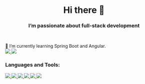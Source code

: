 <h1 align="center"> Hi there 👋 </h1>
<h3 align="center">I’m passionate about full-stack development</h3>
<br>

🌱 I’m currently learning Spring Boot and Angular. <br>
<a href="https://spring.io/projects/spring-boot" target="_blank" rel="noreferrer"> <img src="https://img.shields.io/badge/Spring-6DB33F?style=for-the-badge&logo=spring&logoColor=white"/> </a>
<a href="https://angular.io/" target="_blank" rel="noreferrer"> <img src="https://img.shields.io/badge/Angular-DD0031?style=for-the-badge&logo=angular&logoColor=white"/> </a>

<h3 align="left">Languages and Tools:</h3>

<a href="https://www.java.com" target="_blank" rel="noreferrer"> <img src="	https://img.shields.io/badge/Java-ED8B00?style=for-the-badge&logo=java&logoColor=white"/> </a>
<a href="https://www.w3schools.com/html/" target="_blank" rel="noreferrer"> <img src="https://img.shields.io/badge/HTML-239120?style=for-the-badge&logo=html5&logoColor=white"/> </a>
<a href="https://www.w3schools.com/css/default.asp" target="_blank" rel="noreferrer"> <img src="https://img.shields.io/badge/CSS-239120?&style=for-the-badge&logo=css3&logoColor=white"/> </a>
<a href="https://www.javascript.com/" target="_blank" rel="noreferrer"> <img src="https://img.shields.io/badge/JavaScript-323330?style=for-the-badge&logo=javascript&logoColor=F7DF1E"/> </a>
<a href="https://www.typescriptlang.org/" target="_blank" rel="noreferrer"> <img src="https://img.shields.io/badge/TypeScript-007ACC?style=for-the-badge&logo=typescript&logoColor=white"/> </a>
<a href="https://www.mysql.com/" target="_blank" rel="noreferrer"> <img src="https://img.shields.io/badge/MySQL-00000F?style=for-the-badge&logo=mysql&logoColor=white"/> </a>

